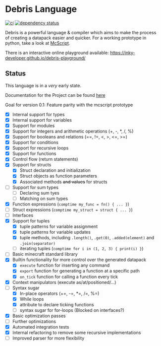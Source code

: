 # Debris Language
[![ci](https://github.com/Inky-developer/debris/workflows/ci/badge.svg)](https://github.com/Inky-developer/debris/actions)
[![dependency status](https://deps.rs/repo/github/Inky-developer/debris/status.svg)](https://deps.rs/repo/github/Inky-developer/debris)

Debris is a powerful language & compiler which aims to make the process of creating a datapack easier and quicker.
For a working prototype in python, take a look at [McScript](https://github.com/Inky-developer/mcscript).

There is an interactive online playground available: https://inky-developer.github.io/debris-playground/

## Status
This language is in a *very* early state. 

Documentation for the Project can be found [here](https://inky-developer.github.io/debris/debris_lang/)

Goal for version 0.1: Feature parity with the mcscript prototype
  - [x] Internal support for types
  - [x] Internal support for variables
  - [x] Support for modules
  - [x] Support for integers and arithmetic operations (+, -, *, /, %)
  - [x] Support for booleans and relations (==, !=, <, >, <=, >=)
  - [x] Support for conditions
  - [x] Support for recursive loops
  - [x] Support for functions
  - [x] Control flow (return statements)
  - [x] Support for structs
      - [x] Struct declaration and initialization
      - [x] Struct objects as function parameters
      - [x] Associated methods ~~and values~~ for structs
  - [ ] Support for sum types
      - [ ] Declaring sum tyes
      - [ ] Matching on sum types
  - [x] Function expressions (`comptime my_func = fn() { ... }`)
  - [ ] Struct expressions (`comptime my_struct = struct { ... }`)
  - [ ] Interfaces
  - [x] Support for tuples
    - [x] tuple patterns for variable assignment
    - [x] tuple patterns for variable updates
    - [x] tuple methods, including `.length()`, `.get(0)`, `.added(element)` and `.join(separator)`
    - [ ] iterating tuples (`comptime for i in (1, 2, 3) { print(i) }`)
  - [ ] Basic minecraft standard library
  - [x] Builtin functionality for more control over the generated datapack
    - [x] `execute` function for inserting any command
    - [x] `export` function for generating a function at a specific path
    - [x] `on_tick` function for calling a function every tick
  - [x] Context manipulators (execute as/at/positioned/...)
  - [ ] Syntax sugar
    - [x] In-place operators (+=, -=, *=, /=, %=)
    - [x] While loops
    - [x] attribute to declare ticking functions
    - [ ] syntax sugar for for-loops (Blocked on interfaces?)
  - [x] Basic optimization passes
  - [ ] Further optimizations 
  - [x] Automated integration tests
  - [x] Internal refactoring to remove some recursive implementations
  - [ ] Improved parser for more flexibility

